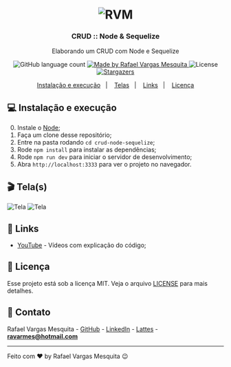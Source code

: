 <h1 align="center">
    <img alt="RVM" src="https://github.com/ravarmes/crud-node-sequelize/blob/main/assets/logo.jpg" />
</h1>

<h3 align="center">
  CRUD :: Node & Sequelize
</h3>

<p align="center">Elaborando um CRUD com Node e Sequelize</p>

<p align="center">
  <img alt="GitHub language count" src="https://img.shields.io/github/languages/count/ravarmes/crud-node-sequelize?color=%2304D361">

  <a href="http://www.linkedin.com/in/rafael-vargas-mesquita">
    <img alt="Made by Rafael Vargas Mesquita" src="https://img.shields.io/badge/made%20by-Rafael%20Vargas%20Mesquita-%2304D361">
  </a>

  <img alt="License" src="https://img.shields.io/badge/license-MIT-%2304D361">

  <a href="https://github.com/ravarmes/crud-node-sequelize/stargazers">
    <img alt="Stargazers" src="https://img.shields.io/github/stars/ravarmes/crud-node-sequelize?style=social">
  </a>
</p>

<p align="center">
  <a href="#-instalacao">Instalação e execução</a>&nbsp;&nbsp;&nbsp;|&nbsp;&nbsp;&nbsp;
  <a href="#-telas">Telas</a>&nbsp;&nbsp;&nbsp;|&nbsp;&nbsp;&nbsp;
  <a href="#-links">Links</a>&nbsp;&nbsp;&nbsp;|&nbsp;&nbsp;&nbsp;
  <a href="#-licenca">Licença</a>
</p>

## :computer: Instalação e execução <a name="-instalacao"/></a>

0. Instale o [Node](https://nodejs.org/en/download/);
1. Faça um clone desse repositório;
2. Entre na pasta rodando `cd crud-node-sequelize`;
3. Rode `npm install` para instalar as dependências;
4. Rode `npm run dev` para iniciar o servidor de desenvolvimento;
5. Abra `http://localhost:3333` para ver o projeto no navegador.
## :clapper: Tela(s) <a name="-telas"/></a>

![Tela](https://github.com/ravarmes/crud-node-sequelize/blob/main/assets/crud-node-sequelize-1.png)
![Tela](https://github.com/ravarmes/crud-node-sequelize/blob/main/assets/crud-node-sequelize-2.png)

## :link: Links <a name="-links"/></a>

- [YouTube](https://youtu.be/Ug7sMxKNGXE) - Vídeos com explicação do código;

## :memo: Licença <a name="-licenca"/></a>

Esse projeto está sob a licença MIT. Veja o arquivo [LICENSE](LICENSE.md) para mais detalhes.

## :email: Contato

Rafael Vargas Mesquita - [GitHub](https://github.com/ravarmes) - [LinkedIn](https://www.linkedin.com/in/rafael-vargas-mesquita) - [Lattes](http://lattes.cnpq.br/6616283627544820) - **ravarmes@hotmail.com**

---

Feito com ♥ by Rafael Vargas Mesquita :wink:
